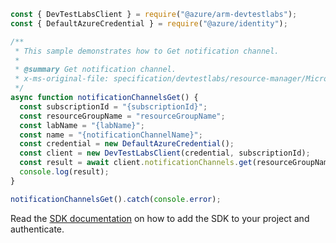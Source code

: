 ```javascript
const { DevTestLabsClient } = require("@azure/arm-devtestlabs");
const { DefaultAzureCredential } = require("@azure/identity");

/**
 * This sample demonstrates how to Get notification channel.
 *
 * @summary Get notification channel.
 * x-ms-original-file: specification/devtestlabs/resource-manager/Microsoft.DevTestLab/stable/2018-09-15/examples/NotificationChannels_Get.json
 */
async function notificationChannelsGet() {
  const subscriptionId = "{subscriptionId}";
  const resourceGroupName = "resourceGroupName";
  const labName = "{labName}";
  const name = "{notificationChannelName}";
  const credential = new DefaultAzureCredential();
  const client = new DevTestLabsClient(credential, subscriptionId);
  const result = await client.notificationChannels.get(resourceGroupName, labName, name);
  console.log(result);
}

notificationChannelsGet().catch(console.error);
```

Read the [SDK documentation](https://github.com/Azure/azure-sdk-for-js/blob/%40azure%2Farm-devtestlabs_4.0.1/sdk/devtestlabs/arm-devtestlabs/README.md) on how to add the SDK to your project and authenticate.
